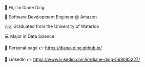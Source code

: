 👋 Hi, I’m Diane Ding

💼 Software Development Engineer @ Amazon

🇨🇦 Graduated from the University of Waterloo

💻 Major in Data Science

👧 Personal page 👉 https://diane-ding.github.io/

🔗 LinkedIn 👉 https://www.linkedin.com/in/diane-ding-568085227/
